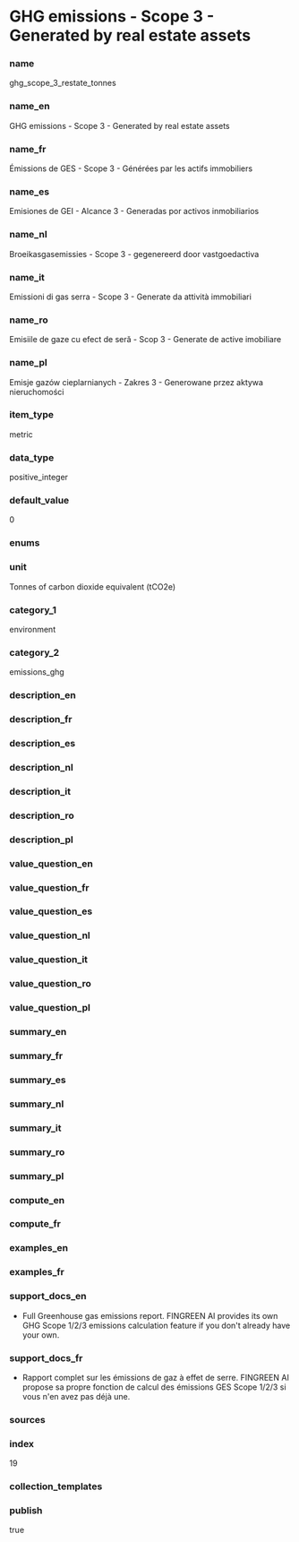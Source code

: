 # GHG emissions - Scope 3 - Generated by real estate assets

### name

ghg_scope_3_restate_tonnes

### name_en

GHG emissions - Scope 3 - Generated by real estate assets

### name_fr

Émissions de GES - Scope 3 - Générées par les actifs immobiliers

### name_es

Emisiones de GEI - Alcance 3 - Generadas por activos inmobiliarios

### name_nl

Broeikasgasemissies - Scope 3 - gegenereerd door vastgoedactiva

### name_it

Emissioni di gas serra - Scope 3 - Generate da attività immobiliari

### name_ro

Emisiile de gaze cu efect de seră - Scop 3 - Generate de active imobiliare

### name_pl

Emisje gazów cieplarnianych - Zakres 3 - Generowane przez aktywa nieruchomości

### item_type

metric

### data_type

positive_integer

### default_value

0

### enums



### unit

Tonnes of carbon dioxide equivalent (tCO2e)

### category_1

environment

### category_2

emissions_ghg

### description_en

### description_fr

### description_es

### description_nl

### description_it

### description_ro

### description_pl

### value_question_en

### value_question_fr

### value_question_es

### value_question_nl

### value_question_it

### value_question_ro

### value_question_pl

### summary_en



### summary_fr

### summary_es

### summary_nl

### summary_it

### summary_ro

### summary_pl



### compute_en



### compute_fr



### examples_en



### examples_fr



### support_docs_en


* Full Greenhouse gas emissions report. FINGREEN AI provides its own GHG
 Scope 1/2/3 emissions calculation feature if you don't already have your
 own.




### support_docs_fr


* Rapport complet sur les émissions de gaz à effet de serre. FINGREEN AI
 propose sa propre fonction de calcul des émissions GES Scope 1/2/3 si vous
 n'en avez pas déjà une.




### sources



            
### index

19

### collection_templates



### publish

true
